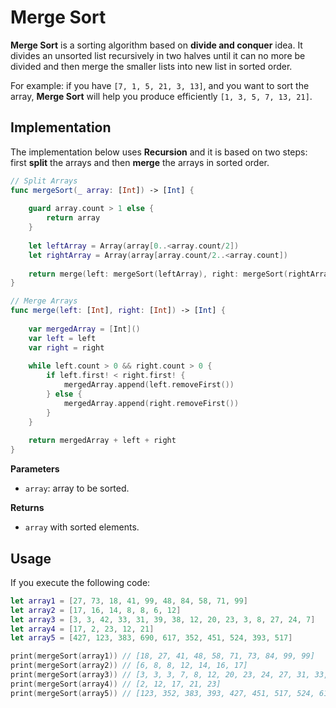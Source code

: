 # Merge Sort

**Merge Sort** is a sorting algorithm based on **divide and conquer** idea. It divides an unsorted list recursively in two halves until it can no more be divided and then merge the smaller lists into new list in sorted order.

For example: if you have `[7, 1, 5, 21, 3, 13]`, and you want to sort the array, **Merge Sort** will help you produce efficiently `[1, 3, 5, 7, 13, 21]`.

## Implementation

The implementation below uses **Recursion** and it is based on two steps: first **split** the arrays and then **merge** the arrays in sorted order.

```swift
// Split Arrays
func mergeSort(_ array: [Int]) -> [Int] {
    
    guard array.count > 1 else {
        return array
    }
    
    let leftArray = Array(array[0..<array.count/2])
    let rightArray = Array(array[array.count/2..<array.count])
    
    return merge(left: mergeSort(leftArray), right: mergeSort(rightArray))
}

// Merge Arrays
func merge(left: [Int], right: [Int]) -> [Int] {
    
    var mergedArray = [Int]()
    var left = left
    var right = right
    
    while left.count > 0 && right.count > 0 {
        if left.first! < right.first! {
            mergedArray.append(left.removeFirst())
        } else {
            mergedArray.append(right.removeFirst())
        }
    }
    
    return mergedArray + left + right
}
```

**Parameters**	
- `array`: array to be sorted.

**Returns**
- `array` with sorted elements.

## Usage

If you execute the following code:

```swift
let array1 = [27, 73, 18, 41, 99, 48, 84, 58, 71, 99]
let array2 = [17, 16, 14, 8, 8, 6, 12]
let array3 = [3, 3, 42, 33, 31, 39, 38, 12, 20, 23, 3, 8, 27, 24, 7]
let array4 = [17, 2, 23, 12, 21]
let array5 = [427, 123, 383, 690, 617, 352, 451, 524, 393, 517]

print(mergeSort(array1)) // [18, 27, 41, 48, 58, 71, 73, 84, 99, 99]
print(mergeSort(array2)) // [6, 8, 8, 12, 14, 16, 17]
print(mergeSort(array3)) // [3, 3, 3, 7, 8, 12, 20, 23, 24, 27, 31, 33, 38, 39, 42]
print(mergeSort(array4)) // [2, 12, 17, 21, 23]
print(mergeSort(array5)) // [123, 352, 383, 393, 427, 451, 517, 524, 617, 690]
```